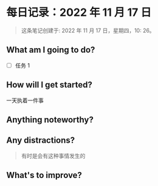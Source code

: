 # 每日记录：2022 年 11 月 17 日

> 这条笔记创建于: 2022 年 11 月 17 日，星期四，10: 26。

## What am I going to do?

- [ ] 任务 1

## How will I get started?

一天执着一件事

## Anything noteworthy?

<!-- 记单词 -->
<!-- 30 days of xxx -->
<!-- 一日一句 -->
<!-- 一日一歌 -->

## Any distractions?

> 有时是会有这种事情发生的

## What's to improve?
